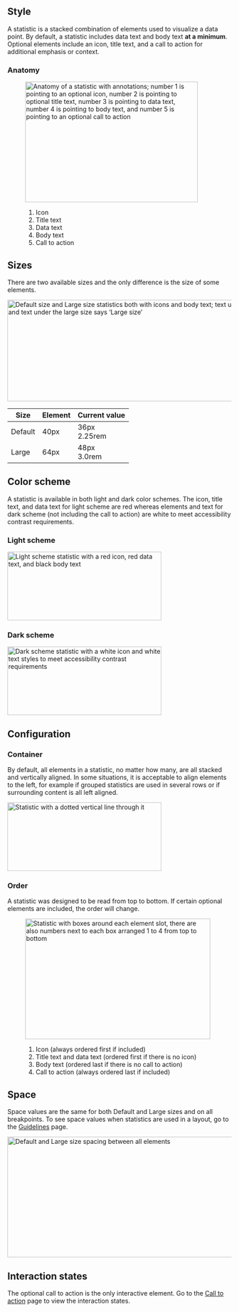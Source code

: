 ## Style

A statistic is a stacked combination of elements used to visualize a data point. 
By default, a statistic includes data text and body text **at a minimum**. 
Optional elements include an icon, title text, and a call to action for 
additional emphasis or context.


### Anatomy

<figure>
  <uxdot-example color-palette="lightest" width-adjustment="388px">
    <img alt="Anatomy of a statistic with annotations; number 1 is pointing to an optional icon, number 2 is pointing to optional title text, number 3 is pointing to data text, number 4 is pointing to body text, and number 5 is pointing to an optional call to action"
         src="../stat-anatomy.png"
         width="388"
         height="271">
  </uxdot-example>
  <figcaption>
    <ol>
      <li>Icon</li>
      <li>Title text</li>
      <li>Data text</li>
      <li>Body text</li>
      <li>Call to action</li>
    </ol>
  </figcaption>
</figure>


## Sizes
There are two available sizes and the only difference is the size of some 
elements.

<uxdot-example color-palette="lightest" width-adjustment="772px">
  <img alt="Default size and Large size statistics both with icons and body text; text under the default size says ‘Default size’ and text under the large size says ‘Large size’"
       src="../stat-sizes.png"
       width="772"
       height="228">
</uxdot-example>

<rh-table>

| Size    | Element | Current value   |
|---------|---------|-----------------|
| Default | 40px    | 36px<br>2.25rem |
| Large   | 64px    | 48px<br>3.0rem  |

</rh-table>


## Color scheme
<a id="theme"></a>

A statistic is available in both light and dark color schemes. The icon, title text, 
and data text for light scheme are red whereas elements and text for dark scheme 
(not including the call to action) are white to meet accessibility contrast 
requirements.


### Light scheme

<uxdot-example color-palette="lightest" width-adjustment="346px">
  <img alt="Light scheme statistic with a red icon, red data text, and black body text"
       src="../stat-theme-light.png"
       width="346"
       height="154">
</uxdot-example>


### Dark scheme

<uxdot-example color-palette="darkest" width-adjustment="346px">
  <img alt="Dark scheme statistic with a white icon and white text styles to meet accessibility contrast requirements"
       src="../stat-theme-dark.png"
       width="346"
       height="154">
</uxdot-example>


## Configuration

### Container

By default, all elements in a statistic, no matter how many, are all stacked and 
vertically aligned. In some situations, it is acceptable to align elements to 
the left, for example if grouped statistics are used in several rows or if 
surrounding content is all left aligned.

<uxdot-example color-palette="lightest" width-adjustment="346px">
  <img alt="Statistic with a dotted vertical line through it"
       src="../stat-configuration.png"
       width="346"
       height="154">
</uxdot-example>


### Order
A statistic was designed to be read from top to bottom. If certain optional 
elements are included, the order will change.

<figure>
  <uxdot-example color-palette="lightest" width-adjustment="346px">
    <img alt="Statistic with boxes around each element slot, there are also numbers next to each box arranged 1 to 4 from top to bottom"
         src="../stat-configuration-order.png"
         width="416"
         height="271">
  </uxdot-example>
  <figcaption>
  <ol>
      <li> Icon (always ordered first if included)</li>
      <li> Title text and data text (ordered first if there is no icon)</li>
      <li> Body text (ordered last if there is no call to action)</li>
      <li> Call to action (always ordered last if included)</li>
    </ol>
  </figcaption>
</figure>


## Space

Space values are the same for both Default and Large sizes and on all
breakpoints. To see space values when statistics are used in a layout,
go to the [Guidelines](/elements/statistic/guidelines/) page.

<uxdot-example color-palette="lightest" width-adjustment="800px">
  <img alt="Default and Large size spacing between all elements"
       src="../stat-space.png"
       width="800"
       height="271">
</uxdot-example>

<uxdot-spacer-tokens-table tokens="md, xl"></uxdot-spacer-tokens-table>

## Interaction states

The optional call to action is the only interactive element. Go to the
[Call to action](/elements/call-to-action/) page to view the interaction
states.

